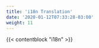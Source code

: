 ```yaml
---
title: 'i18n Translation'
date: '2020-01-12T07:33:28-03:00'
weight: 11
---
```


{{< contentblock "i18n" >}}
